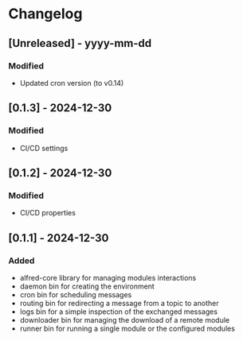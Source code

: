 # Changelog

## [Unreleased] - yyyy-mm-dd

### Modified
- Updated cron version (to v0.14)

## [0.1.3] - 2024-12-30

### Modified
- CI/CD settings

## [0.1.2] - 2024-12-30

### Modified
- CI/CD properties

## [0.1.1] - 2024-12-30

### Added

- alfred-core library for managing modules interactions
- daemon bin for creating the environment
- cron bin for scheduling messages
- routing bin for redirecting a message from a topic to another
- logs bin for a simple inspection of the exchanged messages
- downloader bin for managing the download of a remote module
- runner bin for running a single module or the configured modules
